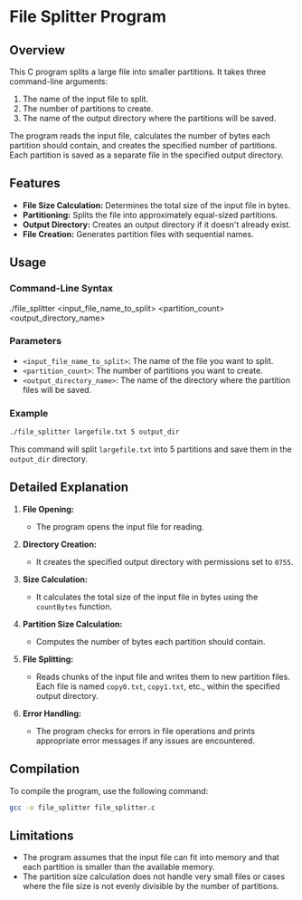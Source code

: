 # File Splitter Program

## Overview

This C program splits a large file into smaller partitions. It takes three command-line arguments:
1. The name of the input file to split.
2. The number of partitions to create.
3. The name of the output directory where the partitions will be saved.

The program reads the input file, calculates the number of bytes each partition should contain, and creates the specified number of partitions. Each partition is saved as a separate file in the specified output directory.

## Features

- **File Size Calculation:** Determines the total size of the input file in bytes.
- **Partitioning:** Splits the file into approximately equal-sized partitions.
- **Output Directory:** Creates an output directory if it doesn't already exist.
- **File Creation:** Generates partition files with sequential names.

## Usage

### Command-Line Syntax

./file_splitter <input_file_name_to_split> <partition_count> <output_directory_name>

### Parameters

- `<input_file_name_to_split>`: The name of the file you want to split.
- `<partition_count>`: The number of partitions you want to create.
- `<output_directory_name>`: The name of the directory where the partition files will be saved.

### Example

```sh
./file_splitter largefile.txt 5 output_dir
```

This command will split `largefile.txt` into 5 partitions and save them in the `output_dir` directory.

## Detailed Explanation

1. **File Opening:**
   - The program opens the input file for reading.

2. **Directory Creation:**
   - It creates the specified output directory with permissions set to `0755`.

3. **Size Calculation:**
   - It calculates the total size of the input file in bytes using the `countBytes` function.

4. **Partition Size Calculation:**
   - Computes the number of bytes each partition should contain.

5. **File Splitting:**
   - Reads chunks of the input file and writes them to new partition files. Each file is named `copy0.txt`, `copy1.txt`, etc., within the specified output directory.

6. **Error Handling:**
   - The program checks for errors in file operations and prints appropriate error messages if any issues are encountered.

## Compilation

To compile the program, use the following command:

```sh
gcc -o file_splitter file_splitter.c
```

## Limitations

- The program assumes that the input file can fit into memory and that each partition is smaller than the available memory.
- The partition size calculation does not handle very small files or cases where the file size is not evenly divisible by the number of partitions.

